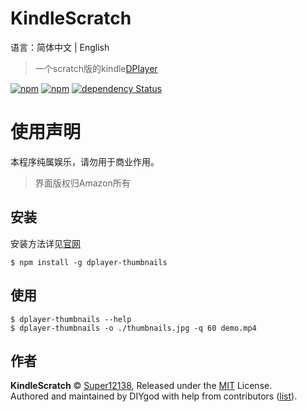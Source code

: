 # KindleScratch
语言：简体中文 | English
> 一个scratch版的kindle[DPlayer](https://github.com/MoePlayer/DPlayer)

[![npm](https://img.shields.io/npm/v/dplayer-thumbnails.svg?style=flat-square)](https://www.npmjs.com/package/dplayer-thumbnails)
[![npm](https://img.shields.io/npm/dt/dplayer-thumbnails.svg?style=flat-square)](https://www.npmjs.com/package/dplayer-thumbnails)
[![dependency Status](https://img.shields.io/david/MoePlayer/DPlayer-thumbnails.svg?style=flat-square)](https://david-dm.org/MoePlayer/DPlayer-thumbnails#info=dependencies)
# 使用声明
本程序纯属娱乐，请勿用于商业作用。
> 界面版权归Amazon所有
## 安装
安装方法详见[官网](https://super12138.github.io/KindleScratch/)
```
$ npm install -g dplayer-thumbnails
```

## 使用
```
$ dplayer-thumbnails --help
$ dplayer-thumbnails -o ./thumbnails.jpg -q 60 demo.mp4
```

## 作者

**KindleScratch** © [Super12138](https://github.com/Super12138), Released under the [MIT](./LICENSE) License.<br>
Authored and maintained by DIYgod with help from contributors ([list](https://github.com/DIYgod/DPlayer-thumbnails/contributors)).

